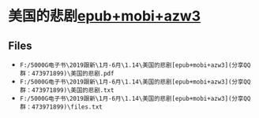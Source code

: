 # 美国的悲剧[epub+mobi+azw3](分享QQ群：473971899)

## Files

- `F:/5000G电子书\2019跟新\1月-6月\1.14\美国的悲剧[epub+mobi+azw3](分享QQ群：473971899)\美国的悲剧.pdf`
- `F:/5000G电子书\2019跟新\1月-6月\1.14\美国的悲剧[epub+mobi+azw3](分享QQ群：473971899)\美国的悲剧.txt`
- `F:/5000G电子书\2019跟新\1月-6月\1.14\美国的悲剧[epub+mobi+azw3](分享QQ群：473971899)\files.txt`
